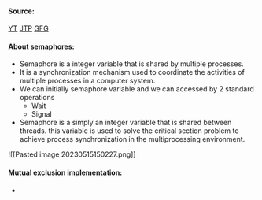 #### Source:
[YT](https://www.youtube.com/watch?v=5y14WXehSU4&list=PLXj4XH7LcRfDrdQuJTHIPmKMpa7eYVaPm&index=37)
[JTP](https://www.javatpoint.com/os-semaphore-introduction)
[GFG](https://www.geeksforgeeks.org/semaphores-in-process-synchronization/)

#### About semaphores:

* Semaphore is a integer variable that is shared by multiple processes.
* It is a synchronization mechanism used to coordinate the activities of multiple processes in a computer system.
* We can initially semaphore variable and we can accessed by 2 standard operations
	* Wait
	* Signal
* Semaphore is a simply an integer variable that is shared between threads. this variable is used to solve the critical section problem to achieve process synchronization in the multiprocessing environment.

![[Pasted image 20230515150227.png]]


#### Mutual exclusion implementation:

* 